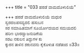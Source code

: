 +++
title = "033 ಹರಡೆ ವಾಮದೊಳುಲಿಯೆ"

+++
ಹರಡೆ ವಾಮದೊಳುಲಿಯೆ ಮಧುರ  
ಸ್ವರದಲಪಸವ್ಯದಲಿ ಹಸುಬನ  
ಸರ ಸಮಾಹಿತಮಾಗೆ ಸೂರ್ಯೋದಯದ ಸಮಯದಲಿ  
ಹರಿಣ ಭಾರದ್ವಾಜನುಡಿಕೆಯ  
ಸರಟ ನಕುಲನ ತಿದ್ದುಗಳ ಕು  
ಕ್ಕುರನ ತಾಳಿನ ಶಕುನವನು ಕೈಕೊಳುತ ನಡೆತಂದ     ॥33॥
